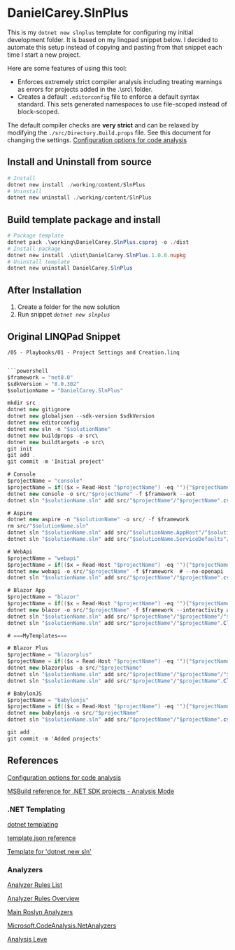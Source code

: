 # DanielCarey.SlnPlus

This is my ```dotnet new slnplus``` template for configuring my initial development folder. It is based on my linqpad snippet below. I decided to automate this setup instead of copying and pasting from that snippet each time I start a new project.

Here are some features of using this tool:
* Enforces extremely strict compiler analysis including treating warnings as errors for projects added in the .\src\ folder.
* Creates a default ```.editorconfig``` file to enforce a default syntax standard. This sets generated namespaces to use file-scoped instead of block-scoped.

The default compiler checks are **very strict** and can be relaxed by modifying the ```./src/Directory.Build.props``` file. See this document for changing the settings. [Configuration options for code analysis]( https://learn.microsoft.com/en-us/dotnet/fundamentals/code-analysis/configuration-options )

## Install and Uninstall from source

```powershell
# Install
dotnet new install ./working/content/SlnPlus
# Uninstall
dotnet new uninstall ./working/content/SlnPlus
```

## Build template package and install

```powershell
# Package template
dotnet pack .\working\DanielCarey.SlnPlus.csproj -o ./dist
# Install package
dotnet new install .\dist\DanielCarey.SlnPlus.1.0.0.nupkg
# Uninstall template
dotnet new uninstall DanielCarey.SlnPlus
```

## After Installation

1. Create a folder for the new solution
1. Run snippet *```dotnet new slnplus```*

## Original LINQPad Snippet
```
/05 - Playbooks/01 - Project Settings and Creation.linq
```

```csharp

```powershell
$framework = "net8.0"
$sdkVersion = "8.0.302"
$solutionName = "DanielCarey.SlnPlus"

mkdir src
dotnet new gitignore
dotnet new globaljson --sdk-version $sdkVersion
dotnet new editorconfig
dotnet new sln -n "$solutionName"
dotnet new buildprops -o src\
dotnet new buildtargets -o src\
git init
git add .
git commit -m 'Initial project'

# Console
$projectName = "console"
$projectName = if(($x = Read-Host "$projectName") -eq ''){"$projectName"} else {$x} # allow prompt repalce
dotnet new console -o src/"$projectName" -f $framework --aot
dotnet sln "$solutionName.sln" add src/"$projectName"/"$projectName".csproj

# Aspire
dotnet new aspire -n "$solutionName" -o src/ -f $framework
rm src/"$solutionName.sln"
dotnet sln "$solutionName.sln" add src/"$solutionName.AppHost"/"$solutionName.AppHost".csproj
dotnet sln "$solutionName.sln" add src/"$solutionName.ServiceDefaults"/"$solutionName.ServiceDefaults".csproj

# WebApi
$projectName = "webapi"
$projectName = if(($x = Read-Host "$projectName") -eq ''){"$projectName"} else {$x} # allow prompt repalce
dotnet new webapi -o src/"$projectName" -f $framework  # --no-openapi
dotnet sln "$solutionName.sln" add src/"$projectName"/"$projectName".csproj

# Blazor App
$projectName = "blazor"
$projectName = if(($x = Read-Host "$projectName") -eq ''){"$projectName"} else {$x} # allow prompt repalce
dotnet new blazor -o src/"$projectName" -f $framework --interactivity auto
dotnet sln "$solutionName.sln" add src/"$projectName"/"$projectName"/"$projectName".csproj
dotnet sln "$solutionName.sln" add src/"$projectName"/"$projectName".Client/"$projectName".Client.csproj

# ===MyTemplates===

# Blazor Plus
$projectName = "blazorplus"
$projectName = if(($x = Read-Host "$projectName") -eq ''){"$projectName"} else {$x} # allow prompt repalce
dotnet new blazorplus -o src/"$projectName"
dotnet sln "$solutionName.sln" add src/"$projectName"/"$projectName"/"$projectName".csproj
dotnet sln "$solutionName.sln" add src/"$projectName"/"$projectName".Client/"$projectName".Client.csproj

# BabylonJS
$projectName = "babylonjs"
$projectName = if(($x = Read-Host "$projectName") -eq ''){"$projectName"} else {$x} # allow prompt repalce
dotnet new babylonjs -o src/"$projectName"
dotnet sln "$solutionName.sln" add src/"$projectName"/"$projectName".csproj

git add .
git commit -m 'Added projects'

```

## References

[Configuration options for code analysis]( https://learn.microsoft.com/en-us/dotnet/fundamentals/code-analysis/configuration-options )

[MSBuild reference for .NET SDK projects - Analysis Mode]( https://docs.microsoft.com/en-us/dotnet/core/project-sdk/msbuild-props#analysismode )

### .NET Templating

[dotnet templating]( https://github.com/dotnet/templating/wiki )

[template.json reference]( https://github.com/dotnet/templating/wiki/Reference-for-template.json )

[Template for 'dotnet new sln']( https://github.com/dotnet/sdk/tree/main/template_feed/Microsoft.DotNet.Common.ItemTemplates/content/Solution )

### Analyzers

[Analyzer Rules List]( https://github.com/dotnet/roslyn-analyzers/blob/main/src/NetAnalyzers/Core/AnalyzerReleases.Shipped.md )

[Analyzer Rules Overview]( https://github.com/dotnet/roslyn-analyzers/blob/main/src/NetAnalyzers/Microsoft.CodeAnalysis.NetAnalyzers.md )

[Main Roslyn Analyzers]( https://github.com/dotnet/roslyn-analyzers?tab=readme-ov-file#main-analyzers )

[Microsoft.CodeAnalysis.NetAnalyzers]( https://github.com/dotnet/roslyn-analyzers#microsoftcodeanalysisnetanalyzers )

[Analysis Leve]( https://learn.microsoft.com/en-us/dotnet/core/project-sdk/msbuild-props#analysislevel )
